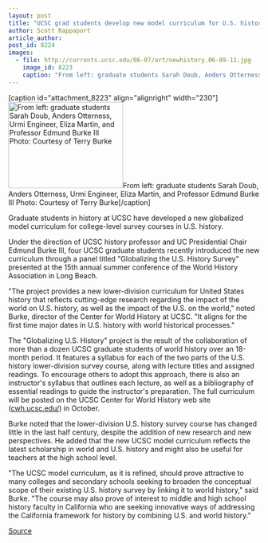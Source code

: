 ```yaml
---
layout: post
title: "UCSC grad students develop new model curriculum for U.S. history"
author: Scott Rappaport
article_author: 
post_id: 8224
images:
  - file: http://currents.ucsc.edu/06-07/art/newhistory.06-09-11.jpg
    image_id: 8223
    caption: "From left: graduate students Sarah Doub, Anders Otterness, Urmi Engineer, Eliza Martin, and Professor Edmund Burke III Photo: Courtesy of Terry Burke"
---
```


[caption id="attachment_8223" align="alignright" width="230"]<a href="http://dev-ucsc-news.pantheonsite.io/wp-content/uploads/2006/09/newhistory.06-09-11.jpg"><img class="size-full wp-image-8223" src="http://dev-ucsc-news.pantheonsite.io/wp-content/uploads/2006/09/newhistory.06-09-11.jpg" alt="From left: graduate students Sarah Doub, Anders Otterness, Urmi Engineer, Eliza Martin, and Professor Edmund Burke III Photo: Courtesy of Terry Burke" width="230" height="173" /></a>From left: graduate students Sarah Doub, Anders Otterness, Urmi Engineer, Eliza Martin, and Professor Edmund Burke III Photo: Courtesy of Terry Burke[/caption]
<a name="content" id="content"></a>
<p>
  Graduate students in history at UCSC have developed a new globalized model curriculum for college-level survey courses in U.S. history.
</p>
<p>
  Under the direction of UCSC history professor and UC Presidential Chair Edmund Burke III, four UCSC graduate students recently introduced the new curriculum through a panel titled "Globalizing the U.S. History Survey" presented at the 15th annual summer conference of the World History Association in Long Beach.
</p>
<p>
  "The project provides a new lower-division curriculum for United States history that reflects cutting-edge research regarding the impact of the world on U.S. history, as well as the impact of the U.S. on the world," noted Burke, director of the Center for World History at UCSC. "It aligns for the first time major dates in U.S. history with world historical processes."
</p>
<p>
  The "Globalizing U.S. History" project is the result of the collaboration of more than a dozen UCSC graduate students of world history over an 18-month period. It features a syllabus for each of the two parts of the U.S. history lower-division survey course, along with lecture titles and assigned readings. To encourage others to adopt this approach, there is also an instructor's syllabus that outlines each lecture, as well as a bibliography of essential readings to guide the instructor's preparation. The full curriculum will be posted on the UCSC Center for World History web site (<a href="http://cwh.ucsc.edu/">cwh.ucsc.edu/</a>) in October.
</p>
<p>
  Burke noted that the lower-division U.S. history survey course has changed little in the last half century, despite the addition of new research and new perspectives. He added that the new UCSC model curriculum reflects the latest scholarship in world and U.S. history and might also be useful for teachers at the high school level.
</p>
<p>
  "The UCSC model curriculum, as it is refined, should prove attractive to many colleges and secondary schools seeking to broaden the conceptual scope of their existing U.S. history survey by linking it to world history," said Burke. "The course may also prove of interest to middle and high school history faculty in California who are seeking innovative ways of addressing the California framework for history by combining U.S. and world history."
</p>
<p><a href="http://www1.ucsc.edu/currents/06-07/09-11/curriculum.asp" title="Permalink to curriculum">Source</a></p>
